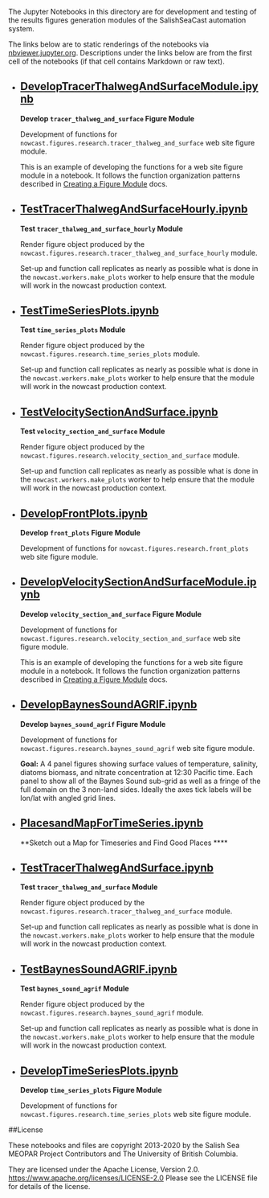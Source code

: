 The Jupyter Notebooks in this directory are for development and testing of
the results figures generation modules of the SalishSeaCast automation system.

The links below are to static renderings of the notebooks via
[nbviewer.jupyter.org](https://nbviewer.jupyter.org/).
Descriptions under the links below are from the first cell of the notebooks
(if that cell contains Markdown or raw text).

* ## [DevelopTracerThalwegAndSurfaceModule.ipynb](https://nbviewer.jupyter.org/github/SalishSeaCast/SalishSeaNowcast/blob/main/research/DevelopTracerThalwegAndSurfaceModule.ipynb)

    **Develop `tracer_thalweg_and_surface` Figure Module**

    Development of functions for `nowcast.figures.research.tracer_thalweg_and_surface` web site figure module.

    This is an example of developing the functions for a web site figure module in a notebook.
    It follows the function organization patterns described in
    [Creating a Figure Module](https://salishsea-nowcast.readthedocs.io/en/latest/figures/create_fig_module.html) docs.

* ## [TestTracerThalwegAndSurfaceHourly.ipynb](https://nbviewer.jupyter.org/github/SalishSeaCast/SalishSeaNowcast/blob/main/research/TestTracerThalwegAndSurfaceHourly.ipynb)

    **Test `tracer_thalweg_and_surface_hourly` Module**

    Render figure object produced by the `nowcast.figures.research.tracer_thalweg_and_surface_hourly` module.

    Set-up and function call replicates as nearly as possible what is done in the `nowcast.workers.make_plots` worker
    to help ensure that the module will work in the nowcast production context.

* ## [TestTimeSeriesPlots.ipynb](https://nbviewer.jupyter.org/github/SalishSeaCast/SalishSeaNowcast/blob/main/research/TestTimeSeriesPlots.ipynb)

    **Test `time_series_plots` Module**

    Render figure object produced by the `nowcast.figures.research.time_series_plots` module.

    Set-up and function call replicates as nearly as possible what is done in the `nowcast.workers.make_plots` worker
    to help ensure that the module will work in the nowcast production context.

* ## [TestVelocitySectionAndSurface.ipynb](https://nbviewer.jupyter.org/github/SalishSeaCast/SalishSeaNowcast/blob/main/research/TestVelocitySectionAndSurface.ipynb)

    **Test `velocity_section_and_surface` Module**

    Render figure object produced by the `nowcast.figures.research.velocity_section_and_surface` module.

    Set-up and function call replicates as nearly as possible what is done in the `nowcast.workers.make_plots` worker
    to help ensure that the module will work in the nowcast production context.

* ## [DevelopFrontPlots.ipynb](https://nbviewer.jupyter.org/github/SalishSeaCast/SalishSeaNowcast/blob/main/research/DevelopFrontPlots.ipynb)

    **Develop `front_plots` Figure Module**

    Development of functions for `nowcast.figures.research.front_plots` web site figure module.

* ## [DevelopVelocitySectionAndSurfaceModule.ipynb](https://nbviewer.jupyter.org/github/SalishSeaCast/SalishSeaNowcast/blob/main/research/DevelopVelocitySectionAndSurfaceModule.ipynb)

    **Develop `velocity_section_and_surface` Figure Module**

    Development of functions for `nowcast.figures.research.velocity_section_and_surface` web site figure module.

    This is an example of developing the functions for a web site figure module in a notebook.
    It follows the function organization patterns described in
    [Creating a Figure Module](https://salishsea-nowcast.readthedocs.io/en/latest/figures/create_fig_module.html) docs.

* ## [DevelopBaynesSoundAGRIF.ipynb](https://nbviewer.jupyter.org/github/SalishSeaCast/SalishSeaNowcast/blob/main/research/DevelopBaynesSoundAGRIF.ipynb)

    **Develop `baynes_sound_agrif` Figure Module**

    Development of functions for `nowcast.figures.research.baynes_sound_agrif` web site figure module.

    **Goal:** A 4 panel figures showing  surface values of
    temperature, salinity, diatoms biomass, and nitrate concentration
    at 12:30 Pacific time.
    Each panel to show all of the Baynes Sound sub-grid as well as
    a fringe of the full domain on the 3 non-land sides.
    Ideally the axes tick labels will be lon/lat with angled grid lines.

* ## [PlacesandMapForTimeSeries.ipynb](https://nbviewer.jupyter.org/github/SalishSeaCast/SalishSeaNowcast/blob/main/research/PlacesandMapForTimeSeries.ipynb)

    **Sketch out a Map for Timeseries and Find Good Places ****

* ## [TestTracerThalwegAndSurface.ipynb](https://nbviewer.jupyter.org/github/SalishSeaCast/SalishSeaNowcast/blob/main/research/TestTracerThalwegAndSurface.ipynb)

    **Test `tracer_thalweg_and_surface` Module**

    Render figure object produced by the `nowcast.figures.research.tracer_thalweg_and_surface` module.

    Set-up and function call replicates as nearly as possible what is done in the `nowcast.workers.make_plots` worker
    to help ensure that the module will work in the nowcast production context.

* ## [TestBaynesSoundAGRIF.ipynb](https://nbviewer.jupyter.org/github/SalishSeaCast/SalishSeaNowcast/blob/main/research/TestBaynesSoundAGRIF.ipynb)

    **Test `baynes_sound_agrif` Module**

    Render figure object produced by the `nowcast.figures.research.baynes_sound_agrif` module.

    Set-up and function call replicates as nearly as possible what is done in the `nowcast.workers.make_plots` worker
    to help ensure that the module will work in the nowcast production context.

* ## [DevelopTimeSeriesPlots.ipynb](https://nbviewer.jupyter.org/github/SalishSeaCast/SalishSeaNowcast/blob/main/research/DevelopTimeSeriesPlots.ipynb)

    **Develop `time_series_plots` Figure Module**

    Development of functions for `nowcast.figures.research.time_series_plots` web site figure module.


##License

These notebooks and files are copyright 2013-2020
by the Salish Sea MEOPAR Project Contributors
and The University of British Columbia.

They are licensed under the Apache License, Version 2.0.
https://www.apache.org/licenses/LICENSE-2.0
Please see the LICENSE file for details of the license.
